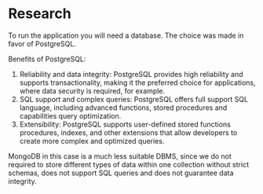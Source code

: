 # Research

To run the application you will need a database. The choice was made in favor of PostgreSQL.

Benefits of PostgreSQL:

1) Reliability and data integrity:
PostgreSQL provides high reliability and supports transactionality,
making it the preferred choice for applications,
where data security is required, for example.
2) SQL support and complex queries: PostgreSQL offers full support
SQL language, including advanced functions, stored procedures and capabilities
query optimization.
3) Extensibility: PostgreSQL supports user-defined stored functions
procedures, indexes, and other extensions that allow developers to create
more complex and optimized queries.

MongoDB in this case is a much less suitable DBMS, since we do not
required to store different types of data within one collection without strict
schemas, does not support SQL queries and does not guarantee data integrity.
